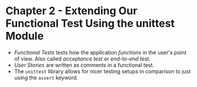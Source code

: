 # Chapter 2 - Extending Our Functional Test Using the unittest Module

- _Functional Tests_ tests how the application _functions_ in the user's point of view. Also called _acceptance test_ or _end-to-end test_.
- _User Stories_ are written as comments in a functional test.
- The `unittest` library allows for nicer testing setups in comparison to just using the `assert` keyword.
